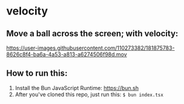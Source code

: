 # velocity

## Move a ball across the screen; with velocity:

https://user-images.githubusercontent.com/110273382/181875783-8626c8f4-ba6a-4a53-a813-a6274506f98d.mov

## How to run this:

1. Install the Bun JavaScript Runtime: https://bun.sh
2. After you've cloned this repo, just run this: ```$ bun index.tsx```
